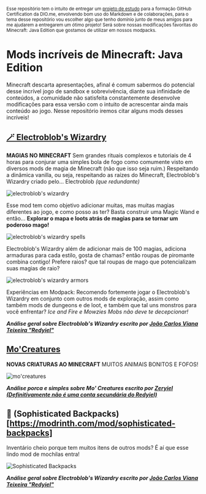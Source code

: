 <sup> Esse repositório tem o intuito de entregar um [projeto de estudo](https://github.com/alinealien/desafio-github-markdown) para a formação GitHub Certification da DIO.me, envolvendo bom uso do Markdown e de colaborações, para o tema desse repositório vou escolher algo que tenho domínio junto de meus amigos para me ajudarem a entregarem um ótimo projeto! Será sobre nossas modificações favoritas do Minecraft: Java Edition que gostamos de utilizar em nossos modpacks. </sup>

# Mods incríveis de Minecraft: Java Edition
Minecraft descarta apresentações, afinal é comum sabermos do potencial desse incrível jogo de sandbox e sobrevivência, diante sua infinidade de conteúdos, a comunidade não satisfeita constantemente desenvolve modificações para essa versão com o intuito de acrescentar ainda mais conteúdo ao jogo. Nesse repositório iremos citar alguns mods desses incríveis!

## [🪄 Electroblob's Wizardry](https://www.curseforge.com/minecraft/mc-mods/electroblobs-wizardry)
**MAGIAS NO MINECRAFT** Sem grandes rituais complexos e tutoriais de 4 horas para conjurar uma simples bola de fogo como comumente visto em diversos mods de magia de Minecraft (não que isso seja ruim.) Respeitando a dinâmica vanilla, ou seja, respeitando as raízes do Minecraft, Electroblob's Wizardry criado pelo... Electroblob _(que redundante)_ 

![electroblob's wizardry](https://github.com/user-attachments/assets/d78580cf-220a-458b-8b2f-d939313ba9d0)

Esse mod tem como objetivo adicionar muitas, mas muitas magias diferentes ao jogo, e como posso as ter? Basta construir uma Magic Wand e então... **Explorar o mapa e loots atrás de magias para se tornar um poderoso mago!** 

![electroblob's wizardry spells](https://github.com/user-attachments/assets/2fbaa533-639c-46b7-b1e4-de43f908c613)

Electroblob's Wizardry além de adicionar mais de 100 magias, adiciona armaduras para cada estilo, gosta de chamas? então roupas de piromante combina contigo! Prefere raios? que tal roupas de mago que potencializam suas magias de raio? 

![electroblob's wizardry armors](https://github.com/user-attachments/assets/527a21ec-5fbe-432c-8021-894e46f2e429)

Experiências em Modpack: Recomendo fortemente jogar o Electroblob's Wizardry em conjunto com outros mods de exploração, assim como também mods de dungeons e de loot, e também que tal uns monstros para você enfrentar? *Ice and Fire e Mowzies Mobs não deve te decepcionar!*

***Análise geral sobre Electroblob's Wizardry escrito por [João Carlos Viana Teixeira "Redyiel"](https://github.com/redyiel)***

## [Mo'Creatures](https://www.curseforge.com/minecraft/mc-mods/mo-creatures-extended)
**NOVAS CRIATURAS AO MINECRAFT** MUITOS ANIMAIS BONITOS E FOFOS!

![mo'creatures](https://i.ytimg.com/vi/5fcskvqY0cQ/maxresdefault.jpg)

***Análise porca e simples sobre Mo' Creatures escrito por [Zeryiel (Definitivamente não é uma conta secundária do Redyiel)](https://github.com/zeryiel)***

## 🎒 (Sophisticated Backpacks)[https://modrinth.com/mod/sophisticated-backpacks]
Inventário cheio porque tem muitos itens de outros mods? É aí que esse lindo mod de mochilas entra! 

![Sophisticated Backpacks](https://i.ytimg.com/vi/5sjN6djPHm0/maxresdefault.jpg)

***Análise geral sobre Electroblob's Wizardry escrito por [João Carlos Viana Teixeira "Redyiel"](https://github.com/redyiel)***
